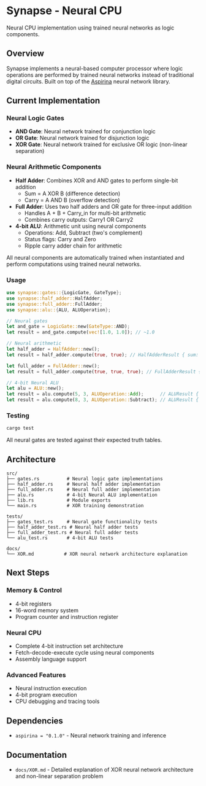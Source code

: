# Synapse - Neural CPU

Neural CPU implementation using trained neural networks as logic components.

## Overview

Synapse implements a neural-based computer processor where logic operations are performed by trained neural networks instead of traditional digital circuits. Built on top of the [Aspirina](https://crates.io/crates/aspirina) neural network library.

## Current Implementation

### Neural Logic Gates
- **AND Gate**: Neural network trained for conjunction logic
- **OR Gate**: Neural network trained for disjunction logic  
- **XOR Gate**: Neural network trained for exclusive OR logic (non-linear separation)

### Neural Arithmetic Components
- **Half Adder**: Combines XOR and AND gates to perform single-bit addition
  - Sum = A XOR B (difference detection)
  - Carry = A AND B (overflow detection)
- **Full Adder**: Uses two half adders and OR gate for three-input addition
  - Handles A + B + Carry_in for multi-bit arithmetic
  - Combines carry outputs: Carry1 OR Carry2
- **4-bit ALU**: Arithmetic unit using neural components
  - Operations: Add, Subtract (two's complement)
  - Status flags: Carry and Zero
  - Ripple carry adder chain for arithmetic

All neural components are automatically trained when instantiated and perform computations using trained neural networks.

### Usage

```rust
use synapse::gates::{LogicGate, GateType};
use synapse::half_adder::HalfAdder;
use synapse::full_adder::FullAdder;
use synapse::alu::{ALU, ALUOperation};

// Neural gates
let and_gate = LogicGate::new(GateType::AND);
let result = and_gate.compute(vec![1.0, 1.0]); // ~1.0

// Neural arithmetic
let half_adder = HalfAdder::new();
let result = half_adder.compute(true, true); // HalfAdderResult { sum: false, carry: true }

let full_adder = FullAdder::new();
let result = full_adder.compute(true, true, true); // FullAdderResult { sum: true, carry: true }

// 4-bit Neural ALU
let alu = ALU::new();
let result = alu.compute(5, 3, ALUOperation::Add);      // ALUResult { result: 8, carry: false, zero: false }
let result = alu.compute(8, 3, ALUOperation::Subtract); // ALUResult { result: 5, carry: true, zero: false }
```

### Testing

```bash
cargo test
```

All neural gates are tested against their expected truth tables.

## Architecture

```
src/
├── gates.rs          # Neural logic gate implementations
├── half_adder.rs     # Neural half adder implementation
├── full_adder.rs     # Neural full adder implementation
├── alu.rs            # 4-bit Neural ALU implementation  
├── lib.rs            # Module exports
└── main.rs           # XOR training demonstration

tests/
├── gates_test.rs     # Neural gate functionality tests
├── half_adder_test.rs # Neural half adder tests
├── full_adder_test.rs # Neural full adder tests
└── alu_test.rs       # 4-bit ALU tests

docs/
└── XOR.md           # XOR neural network architecture explanation
```

## Next Steps

### Memory & Control
- 4-bit registers
- 16-word memory system
- Program counter and instruction register

### Neural CPU
- Complete 4-bit instruction set architecture
- Fetch-decode-execute cycle using neural components
- Assembly language support

### Advanced Features
- Neural instruction execution
- 4-bit program execution
- CPU debugging and tracing tools

## Dependencies

- `aspirina = "0.1.0"` - Neural network training and inference

## Documentation

- `docs/XOR.md` - Detailed explanation of XOR neural network architecture and non-linear separation problem
